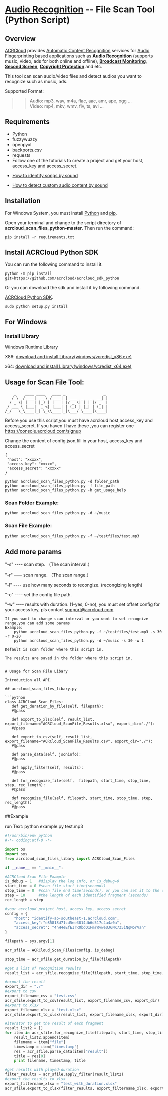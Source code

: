 # [Audio Recognition](https://www.acrcloud.com/music-recognition) -- File Scan Tool (Python Script)

## Overview
  [ACRCloud](https://www.acrcloud.com/) provides [Automatic Content Recognition](https://www.acrcloud.com/docs/introduction/automatic-content-recognition/) services for [Audio Fingerprinting](https://www.acrcloud.com/docs/introduction/audio-fingerprinting/) based applications such as **[Audio Recognition](https://www.acrcloud.com/music-recognition)** (supports music, video, ads for both online and offline), **[Broadcast Monitoring](https://www.acrcloud.com/broadcast-monitoring)**, **[Second Screen](https://www.acrcloud.com/second-screen-synchronization)**, **[Copyright Protection](https://www.acrcloud.com/copyright-protection-de-duplication)** and etc.<br>
  
  This tool can scan audio/video files and detect audios you want to recognize such as music, ads.

  Supported Format:
  
>>Audio: mp3, wav, m4a, flac, aac, amr, ape, ogg ...<br>
>>Video: mp4, mkv, wmv, flv, ts, avi ...

## Requirements

- Python
- fuzzywuzzy
- openpyxl
- backports.csv
- requests
- Follow one of the tutorials to create a project and get your host, access_key and access_secret.

 * [How to identify songs by sound](https://www.acrcloud.com/docs/tutorials/identify-music-by-sound/)
 
 * [How to detect custom audio content by sound](https://www.acrcloud.com/docs/tutorials/identify-audio-custom-content/)
 

## Installation 
 
 For Windows System, you must install [Python](https://www.python.org/downloads/windows/) and [pip](https://pip.pypa.io/en/stable/installing/).
 
 Open your terminal and change to the script directory of <strong>acrcloud_scan_files_python-master</strong>. Then run the command: 
 
 ```
pip install -r requirements.txt
 ```
## Install ACRCloud Python SDK 
 

 You can run the following command to install it.

 ```
 python -m pip install git+https://github.com/acrcloud/acrcloud_sdk_python
 ```

 Or you can download the sdk and install it by following command.

 [ACRCloud Python SDK](https://github.com/acrcloud/acrcloud_sdk_python).


 ```
 sudo python setup.py install
 ```

## For Windows

### Install Library
 Windows Runtime Library
 
 X86: [download and install Library(windows/vcredist_x86.exe)](https://www.microsoft.com/en-us/download/details.aspx?id=5555)
 
 x64: [download and install Library(windows/vcredist_x64.exe)](https://www.microsoft.com/en-us/download/details.aspx?id=14632)

 
## Usage for Scan File Tool: 

        _    ____ ____   ____ _                 _
       / \  / ___|  _ \ / ___| | ___  _   _  __| |
      / _ \| |   | |_) | |   | |/ _ \| | | |/ _` |
     / ___ \ |___|  _ <| |___| | (_) | |_| | (_| |
    /_/   \_\____|_| \_\\____|_|\___/ \____|\____|
 
 Before you use this script,you must have acrcloud host,access_key and access_secret.
 If you haven't have these ,you can register one https://console.acrcloud.com/signup
 
 Change the content of config.json,fill in your host, access_key and access_secret
 ```
{
  "host": "xxxxx",
  "access_key": "xxxxx",
  "access_secret": "xxxxx"
}
 ```
 
 ```
 python acrcloud_scan_files_python.py -d folder_path
 python acrcloud_scan_files_python.py -f file_path
 python acrcloud_scan_files_python.py -h get_usage_help
 ```

### Scan Folder Example:
 ```
 python acrcloud_scan_files_python.py -d ~/music
 ```
### Scan File Example: 
 ```
 python acrcloud_scan_files_python.py -f ~/testfiles/test.mp3
 ```
 
## Add more params
"-s" ---- scan step. （The scan interval.）

"-r" ---- scan range. （The scan range.）

"-l" ---- use how many seconds to recongize.  (recongizing length)

"-c" ---- set the config file path.

"-w" ---- results with duration. (1-yes, 0-no), you must set offset config for your access key, pls contact support@acrcloud.com
 ```
 If you want to change scan interval or you want to set recognize range,you can add some params
 Example:
     python acrcloud_scan_files_python.py -f ~/testfiles/test.mp3 -s 30 -r 0-20
     python acrcloud_scan_files_python.py -d ~/music -s 30 -w 1

Default is scan folder where this script in.

The results are saved in the folder where this script in.


# Usage for Scan File Libary

Introduction all API.

## acrcloud_scan_files_libary.py

```python
class ACRCloud_Scan_Files:
    def get_duration_by_file(self, filepath):
    #@pass

    def export_to_xlsx(self, result_list, export_filename="ACRCloud_ScanFile_Results.xlsx", export_dir="./"):
    #@pass

    def export_to_csv(self, result_list, export_filename="ACRCloud_ScanFile_Results.csv", export_dir="./"):
    #@pass

    def parse_data(self, jsoninfo):
    #@pass

    def apply_filter(self, results):
    #@pass

    def for_recognize_file(self,  filepath, start_time, stop_time, step, rec_length):
    #@pass

    def recognize_file(self, filepath, start_time, stop_time, step, rec_length):
    #@pass
```

##Example

run Text: python example.py test.mp3

```python
#!/usr/bin/env python
#-*- coding:utf-8 -*-

import os
import sys
from acrcloud_scan_files_libary import ACRCloud_Scan_Files

if __name__ == "__main__":

#ACRCloud Scan File Example
is_debug = 1   #display the log info, or is_debug=0
start_time = 0 #scan file start time(seconds)
stop_time = 0  #scan file end time(seconds), or you can set it to the duration of file
step = 10      #the length of each identified fragment (seconds)
rec_length = step

#your acrcloud project host, access_key, access_secret
config = {
    "host": "identify-ap-southeast-1.acrcloud.com",
    "access_key":"e85818d71cd5ee3814db6d517c4a4a0a",
    "access_secret": "4nH4eEfEIrR0bdO1FmrRvweUJ6NK735iNqMorVan"
}

filepath = sys.argv[1]

acr_sfile = ACRCloud_Scan_Files(config, is_debug)

stop_time = acr_sfile.get_duration_by_file(filepath)

#get a list of recognition results
result_list = acr_sfile.recognize_file(filepath, start_time, stop_time, step, rec_length)

#export the result
export_dir = "./"
#export to csv
export_filename_csv = "test.csv"
acr_sfile.export_to_csv(result_list, export_filename_csv, export_dir)
#export to xlsx
export_filename_xlsx = "test.xlsx"
acr_sfile.export_to_xlsx(result_list, export_filename_xlsx, export_dir)

#iterator to get the result of each fragment
result_list2 = []
for item in acr_sfile.for_recognize_file(filepath, start_time, stop_time, step, rec_length):
    result_list2.append(item)
    filename = item["file"]
    timestamp = item["timestamp"]
    res = acr_sfile.parse_data(item["result"])
    title = res[0]
    print filename, timestamp, title

#get results with played-duration
filter_results = acr_sfile.apply_filter(result_list2)
#export the results to xlsx
export_filtername_xlsx = "test_with_duration.xlsx"
acr_sfile.export_to_xlsx(filter_results, export_filtername_xlsx, export_dir)
```
